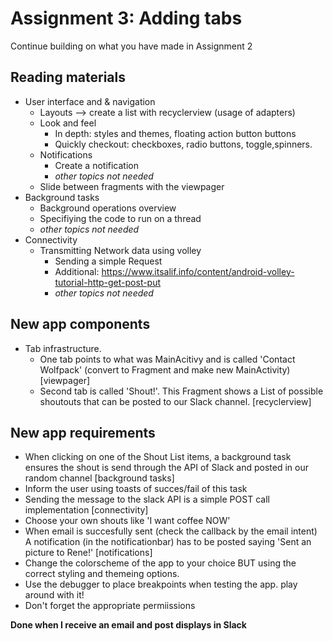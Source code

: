 # Assignment 3: Adding tabs
Continue building on what you have made in Assignment 2

## Reading materials
- User interface and & navigation
  - Layouts --> create a list with recyclerview (usage of adapters)
  - Look and feel  
    - In depth: styles and themes, floating action button buttons
    - Quickly checkout: checkboxes, radio buttons, toggle,spinners. 
  - Notifications
     - Create a notification 
     - *other topics not needed*
  - Slide between fragments with the viewpager
- Background tasks
  - Background operations overview
  - Specifiying the code to run on a thread
  - *other topics not needed*
- Connectivity
  - Transmitting Network data using volley
    - Sending a simple Request
    - Additional: https://www.itsalif.info/content/android-volley-tutorial-http-get-post-put
    - *other topics not needed*

## New app components
- Tab infrastructure. 
  - One tab points to what was MainAcitivy and is called 'Contact Wolfpack' (convert to Fragment and make new MainActivity) [viewpager]
  - Second tab is called 'Shout!'. This Fragment shows a List of possible shoutouts that can be posted to our Slack channel.  [recyclerview] 

## New app requirements
- When clicking on one of the Shout List items, a background task ensures the shout is send through the API of Slack and posted in our random channel [background tasks]
- Inform the user using toasts of succes/fail of this task
- Sending the message to the slack API is a simple POST call implementation [connectivity]
- Choose your own shouts like 'I want coffee NOW'
- When email is succesfully sent (check the callback by the email intent) A notification (in the notificationbar) has to be posted saying 'Sent an picture to Rene!' [notifications]
- Change the colorscheme of the app to your choice BUT using the correct styling and themeing options.
- Use the debugger to place breakpoints when testing the app. play around with it!
- Don't forget the appropriate permiissions

**Done when I receive an email and post displays in Slack**

